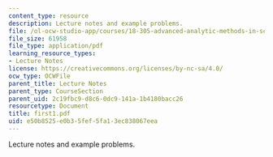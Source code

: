 ```yaml
---
content_type: resource
description: Lecture notes and example problems.
file: /ol-ocw-studio-app/courses/18-305-advanced-analytic-methods-in-science-and-engineering-fall-2004/e50b8525e0b35fef5fa13ec838067eea_first1.pdf
file_size: 61958
file_type: application/pdf
learning_resource_types:
- Lecture Notes
license: https://creativecommons.org/licenses/by-nc-sa/4.0/
ocw_type: OCWFile
parent_title: Lecture Notes
parent_type: CourseSection
parent_uid: 2c19fbc9-d8c6-0dc9-141a-1b4180bacc26
resourcetype: Document
title: first1.pdf
uid: e50b8525-e0b3-5fef-5fa1-3ec838067eea
---
```

Lecture notes and example problems.